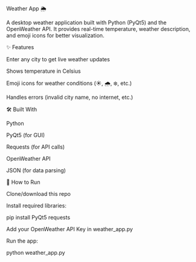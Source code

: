 Weather App 🌦️

A desktop weather application built with Python (PyQt5) and the OpenWeather API.
It provides real-time temperature, weather description, and emoji icons for better visualization.

✨ Features

Enter any city to get live weather updates

Shows temperature in Celsius

Emoji icons for weather conditions (☀️, 🌧️, ❄️, etc.)

Handles errors (invalid city name, no internet, etc.)

🛠️ Built With

Python

PyQt5 (for GUI)

Requests (for API calls)

OpenWeather API

JSON (for data parsing)

🚀 How to Run

Clone/download this repo

Install required libraries:

pip install PyQt5 requests


Add your OpenWeather API Key
 in weather_app.py

Run the app:

python weather_app.py

